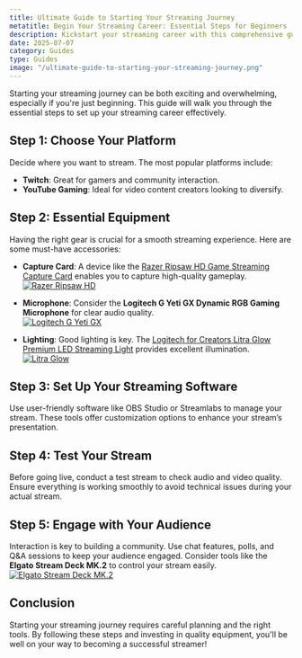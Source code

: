 ```yaml
---
title: Ultimate Guide to Starting Your Streaming Journey
metatitle: Begin Your Streaming Career: Essential Steps for Beginners
description: Kickstart your streaming career with this comprehensive guide for absolute beginners, covering everything from platform selection to stream setup.
date: 2025-07-07
category: Guides
type: Guides
image: "/ultimate-guide-to-starting-your-streaming-journey.png"
---
```


Starting your streaming journey can be both exciting and overwhelming, especially if you're just beginning. This guide will walk you through the essential steps to set up your streaming career effectively.

## Step 1: Choose Your Platform
Decide where you want to stream. The most popular platforms include:
- **Twitch**: Great for gamers and community interaction.
- **YouTube Gaming**: Ideal for video content creators looking to diversify.

## Step 2: Essential Equipment
Having the right gear is crucial for a smooth streaming experience. Here are some must-have accessories:

- **Capture Card**: A device like the [Razer Ripsaw HD Game Streaming Capture Card](https://amzn.to/448keyM) enables you to capture high-quality gameplay.  
  [![Razer Ripsaw HD](https://www.gamestreamingsetup.com/razer-ripsaw-hd.jpg)](https://amzn.to/448keyM)

- **Microphone**: Consider the **Logitech G Yeti GX Dynamic RGB Gaming Microphone** for clear audio quality.  
  [![Logitech G Yeti GX](https://www.gamestreamingsetup.com/logitech-g-yeti-gx.jpg)](https://amzn.to/446et4B)

- **Lighting**: Good lighting is key. The [Logitech for Creators Litra Glow Premium LED Streaming Light](https://amzn.to/4l3fnVr) provides excellent illumination.  
  [![Litra Glow](https://www.gamestreamingsetup.com/logitech-litra-glow.jpg)](https://amzn.to/4l3fnVr)

## Step 3: Set Up Your Streaming Software
Use user-friendly software like OBS Studio or Streamlabs to manage your stream. These tools offer customization options to enhance your stream’s presentation.

## Step 4: Test Your Stream
Before going live, conduct a test stream to check audio and video quality. Ensure everything is working smoothly to avoid technical issues during your actual stream.

## Step 5: Engage with Your Audience
Interaction is key to building a community. Use chat features, polls, and Q&A sessions to keep your audience engaged. Consider tools like the **Elgato Stream Deck MK.2** to control your stream easily.  
  [![Elgato Stream Deck MK.2](https://www.gamestreamingsetup.com/elgato-stream-deck-mk2.jpg)](https://amzn.to/43ECm3m)

## Conclusion
Starting your streaming journey requires careful planning and the right tools. By following these steps and investing in quality equipment, you'll be well on your way to becoming a successful streamer!